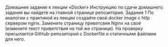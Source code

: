 Домашнее задание к лекции «Docker»
Инструкцию по сдаче домашнего задания вы найдете на главной странице репозитория.
Задание 1
По аналогии с практикой из лекции создайте свой docker image с http сервером nginx. Замените страницу приветсвия Nginx на своё (измените текст приветствия на той же странице).
На проверку присылается GitHub-репозиторий с Dockerfile и статичными файлами для него.
